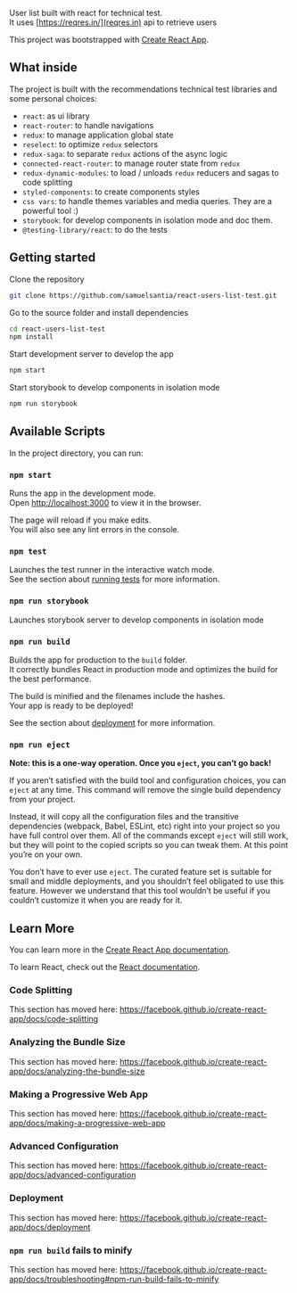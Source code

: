 User list built with react for technical test.<br />
It uses [https://reqres.in/](reqres.in) api to retrieve users

This project was bootstrapped with [Create React App](https://github.com/facebook/create-react-app).

## What inside

The project is built with the recommendations technical test libraries and some personal choices:

* `react`: as ui library
* `react-router`: to handle navigations
* `redux`: to manage application global state
* `reselect`: to optimize `redux` selectors
* `redux-saga`: to separate `redux` actions of the async logic
* `connected-react-router`: to manage router state from `redux`
* `redux-dynamic-modules`: to load / unloads `redux` reducers and sagas to code splitting
* `styled-components`: to create components styles
* `css vars`: to handle themes variables and media queries. They are a powerful tool :)
* `storybook`: for develop components in isolation mode and doc them.
* `@testing-library/react`: to do the tests

## Getting started

Clone the repository

```zsh
git clone https://github.com/samuelsantia/react-users-list-test.git
```

Go to the source folder and install dependencies

```zsh
cd react-users-list-test
npm install
```

Start development server to develop the app

```zsh
npm start
```

Start storybook to develop components in isolation mode

```zsh
npm run storybook
```

## Available Scripts

In the project directory, you can run:

### `npm start`

Runs the app in the development mode.<br />
Open [http://localhost:3000](http://localhost:3000) to view it in the browser.

The page will reload if you make edits.<br />
You will also see any lint errors in the console.

### `npm test`

Launches the test runner in the interactive watch mode.<br />
See the section about [running tests](https://facebook.github.io/create-react-app/docs/running-tests) for more information.

### `npm run storybook`

Launches storybook server to develop components in isolation mode

### `npm run build`

Builds the app for production to the `build` folder.<br />
It correctly bundles React in production mode and optimizes the build for the best performance.

The build is minified and the filenames include the hashes.<br />
Your app is ready to be deployed!

See the section about [deployment](https://facebook.github.io/create-react-app/docs/deployment) for more information.

### `npm run eject`

**Note: this is a one-way operation. Once you `eject`, you can’t go back!**

If you aren’t satisfied with the build tool and configuration choices, you can `eject` at any time. This command will remove the single build dependency from your project.

Instead, it will copy all the configuration files and the transitive dependencies (webpack, Babel, ESLint, etc) right into your project so you have full control over them. All of the commands except `eject` will still work, but they will point to the copied scripts so you can tweak them. At this point you’re on your own.

You don’t have to ever use `eject`. The curated feature set is suitable for small and middle deployments, and you shouldn’t feel obligated to use this feature. However we understand that this tool wouldn’t be useful if you couldn’t customize it when you are ready for it.

## Learn More

You can learn more in the [Create React App documentation](https://facebook.github.io/create-react-app/docs/getting-started).

To learn React, check out the [React documentation](https://reactjs.org/).

### Code Splitting

This section has moved here: https://facebook.github.io/create-react-app/docs/code-splitting

### Analyzing the Bundle Size

This section has moved here: https://facebook.github.io/create-react-app/docs/analyzing-the-bundle-size

### Making a Progressive Web App

This section has moved here: https://facebook.github.io/create-react-app/docs/making-a-progressive-web-app

### Advanced Configuration

This section has moved here: https://facebook.github.io/create-react-app/docs/advanced-configuration

### Deployment

This section has moved here: https://facebook.github.io/create-react-app/docs/deployment

### `npm run build` fails to minify

This section has moved here: https://facebook.github.io/create-react-app/docs/troubleshooting#npm-run-build-fails-to-minify
